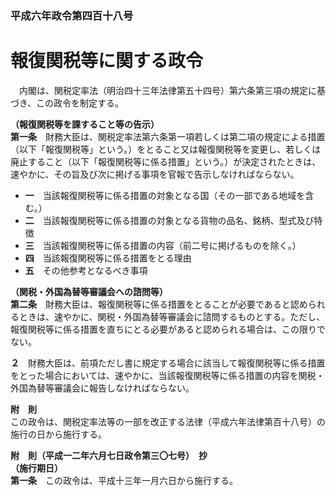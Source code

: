 ### 平成六年政令第四百十八号  
# 報復関税等に関する政令  
　内閣は、関税定率法（明治四十三年法律第五十四号）第六条第三項の規定に基づき、この政令を制定する。  
  
**（報復関税等を課すること等の告示）**  
**第一条**　財務大臣は、関税定率法第六条第一項若しくは第二項の規定による措置（以下「報復関税等」という。）をとること又は報復関税等を変更し、若しくは廃止すること（以下「報復関税等に係る措置」という。）が決定されたときは、速やかに、その旨及び次に掲げる事項を官報で告示しなければならない。  
* **一**　当該報復関税等に係る措置の対象となる国（その一部である地域を含む。）  
* **二**　当該報復関税等に係る措置の対象となる貨物の品名、銘柄、型式及び特徴  
* **三**　当該報復関税等に係る措置の内容（前二号に掲げるものを除く。）  
* **四**　当該報復関税等に係る措置をとる理由  
* **五**　その他参考となるべき事項  
  
**（関税・外国為替等審議会への諮問等）**  
**第二条**　財務大臣は、報復関税等に係る措置をとることが必要であると認められるときは、速やかに、関税・外国為替等審議会に諮問するものとする。ただし、報復関税等に係る措置を直ちにとる必要があると認められる場合は、この限りでない。  
  
**２**　財務大臣は、前項ただし書に規定する場合に該当して報復関税等に係る措置をとった場合においては、速やかに、当該報復関税等に係る措置の内容を関税・外国為替等審議会に報告しなければならない。  
  
**附　則**  
この政令は、関税定率法等の一部を改正する法律（平成六年法律第百十八号）の施行の日から施行する。  
  
**附　則（平成一二年六月七日政令第三〇七号）　抄**  
**（施行期日）**  
**第一条**　この政令は、平成十三年一月六日から施行する。  
  
